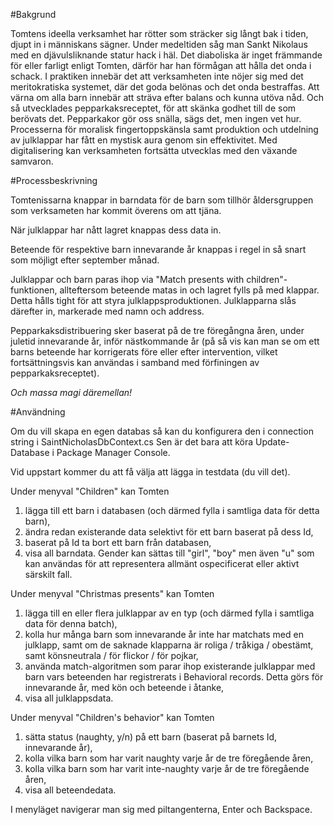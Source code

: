 #Bakgrund

Tomtens ideella verksamhet har rötter som sträcker sig långt bak i tiden, djupt in i människans sägner. Under medeltiden såg man Sankt Nikolaus med en djävulsliknande statur hack i häl. Det diaboliska är inget främmande för eller farligt enligt Tomten, därför har han förmågan att hålla det onda i schack. I praktiken innebär det att verksamheten inte nöjer sig med det meritokratiska systemet, där det goda belönas och det onda bestraffas. Att värna om alla barn innebär att sträva efter balans och kunna utöva nåd. Och så utvecklades pepparkaksreceptet, för att skänka godhet till de som berövats det. Pepparkakor gör oss snälla, sägs det, men ingen vet hur. Processerna för moralisk fingertoppskänsla samt produktion och utdelning av julklappar har fått en mystisk aura genom sin effektivitet. Med digitalisering kan verksamheten fortsätta utvecklas med den växande samvaron.


#Processbeskrivning

Tomtenissarna knappar in barndata för de barn som tillhör åldersgruppen som verksameten har kommit överens om att tjäna.

När julklappar har nått lagret knappas dess data in.

Beteende för respektive barn innevarande år knappas i regel in så snart som möjligt efter september månad.

Julklappar och barn paras ihop via "Match presents with children"-funktionen, allteftersom beteende matas in och lagret fylls på med klappar. Detta hålls tight för att styra julklappsproduktionen. Julklapparna slås därefter in, markerade med namn och address.

Pepparkaksdistribuering sker baserat på de tre föregångna åren, under juletid innevarande år, inför nästkommande år (på så vis kan man se om ett barns beteende har korrigerats före eller efter intervention, vilket fortsättningsvis kan användas i samband med förfiningen av pepparkaksreceptet).

*Och massa magi däremellan!*


#Användning

Om du vill skapa en egen databas så kan du konfigurera den i connection string i SaintNicholasDbContext.cs
Sen är det bara att köra Update-Database i Package Manager Console.

Vid uppstart kommer du att få välja att lägga in testdata (du vill det).

Under menyval "Children" kan Tomten
1. lägga till ett barn i databasen (och därmed fylla i samtliga data för detta barn), 
2. ändra redan existerande data selektivt för ett barn baserat på dess Id, 
3. baserat på Id ta bort ett barn från databasen,
4. visa all barndata.
Gender kan sättas till "girl", "boy" men även "u" som kan användas för att representera allmänt ospecificerat eller aktivt särskilt fall.

Under menyval "Christmas presents" kan Tomten
1. lägga till en eller flera julklappar av en typ (och därmed fylla i samtliga data för denna batch),
2. kolla hur många barn som innevarande år inte har matchats med en julklapp, samt om de saknade klapparna är roliga / tråkiga / obestämt, samt könsneutrala / för flickor / för pojkar,
3. använda match-algoritmen som parar ihop existerande julklappar med barn vars beteenden har registrerats i Behavioral records. Detta görs för innevarande år, med kön och beteende i åtanke,
4. visa all julklappsdata.

Under menyval "Children's behavior" kan Tomten
1. sätta status (naughty, y/n) på ett barn (baserat på barnets Id, innevarande år),
2. kolla vilka barn som har varit naughty varje år de tre föregående åren,
3. kolla vilka barn som har varit inte-naughty varje år de tre föregående åren,
4. visa all beteendedata.

I menyläget navigerar man sig med piltangenterna, Enter och Backspace.